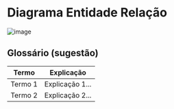 # Diagrama Entidade Relação

![image](https://github.com/tads-cnat/trabalhos-voluntarios/assets/112009958/91560c9d-6ba5-42e5-beec-e3c8b7e0816b)


## Glossário (sugestão)

|  Termo  |  Explicação  |
| ------- | ------------ |
| Termo 1 | Explicação 1... |
| Termo 2 | Explicação 2... |
